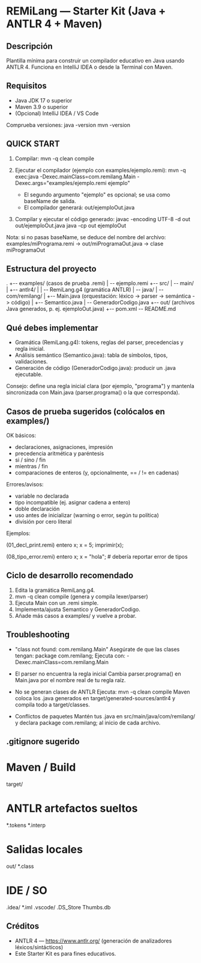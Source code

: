 REMiLang — Starter Kit (Java + ANTLR 4 + Maven)
===============================================

Descripción
-----------
Plantilla mínima para construir un compilador educativo en Java usando ANTLR 4.
Funciona en IntelliJ IDEA o desde la Terminal con Maven.

Requisitos
----------
- Java JDK 17 o superior
- Maven 3.9 o superior
- (Opcional) IntelliJ IDEA / VS Code

Comprueba versiones:
  java -version
  mvn -version


QUICK START
-----------
1) Compilar:
  mvn -q clean compile

2) Ejecutar el compilador (ejemplo con examples/ejemplo.remi):
  mvn -q exec:java -Dexec.mainClass=com.remilang.Main -Dexec.args="examples/ejemplo.remi ejemplo"
   - El segundo argumento "ejemplo" es opcional; se usa como baseName de salida.
   - El compilador generará: out/ejemploOut.java

3) Compilar y ejecutar el código generado:
  javac -encoding UTF-8 -d out out/ejemploOut.java
  java -cp out ejemploOut

Nota: si no pasas baseName, se deduce del nombre del archivo:
  examples/miPrograma.remi  →  out/miProgramaOut.java  →  clase miProgramaOut


Estructura del proyecto
-----------------------
.
+-- examples/                     (casos de prueba .remi)
|   \-- ejemplo.remi
+-- src/
|   \-- main/
|       +-- antlr4/
|       |   \-- RemiLang.g4      (gramática ANTLR)
|       \-- java/
|           \-- com/remilang/
|               +-- Main.java    (orquestación: léxico -> parser -> semántica -> código)
|               +-- Semantico.java
|               \-- GeneradorCodigo.java
+-- out/                          (archivos Java generados, p. ej. ejemploOut.java)
+-- pom.xml
\-- README.md


Qué debes implementar
---------------------
- Gramática (RemiLang.g4): tokens, reglas del parser, precedencias y regla inicial.
- Análisis semántico (Semantico.java): tabla de símbolos, tipos, validaciones.
- Generación de código (GeneradorCodigo.java): producir un .java ejecutable.

Consejo: define una regla inicial clara (por ejemplo, "programa") y mantenla sincronizada con Main.java (parser.programa() o la que corresponda).


Casos de prueba sugeridos (colócalos en examples/)
--------------------------------------------------
OK básicos:
  - declaraciones, asignaciones, impresión
  - precedencia aritmética y paréntesis
  - si / sino / fin
  - mientras / fin
  - comparaciones de enteros (y, opcionalmente, == / != en cadenas)

Errores/avisos:
  - variable no declarada
  - tipo incompatible (ej. asignar cadena a entero)
  - doble declaración
  - uso antes de inicializar (warning o error, según tu política)
  - división por cero literal

Ejemplos:

(01_decl_print.remi)
  entero x;
  x = 5;
  imprimir(x);

(08_tipo_error.remi)
  entero x;
  x = "hola";   # debería reportar error de tipos


Ciclo de desarrollo recomendado
-------------------------------
1. Edita la gramática RemiLang.g4.
2. mvn -q clean compile   (genera y compila lexer/parser)
3. Ejecuta Main con un .remi simple.
4. Implementa/ajusta Semantico y GeneradorCodigo.
5. Añade más casos a examples/ y vuelve a probar.


Troubleshooting
---------------
- "class not found: com.remilang.Main"
  Asegúrate de que las clases tengan:  package com.remilang;
  Ejecuta con: -Dexec.mainClass=com.remilang.Main

- El parser no encuentra la regla inicial
  Cambia parser.programa() en Main.java por el nombre real de tu regla raíz.

- No se generan clases de ANTLR
  Ejecuta: mvn -q clean compile
  Maven coloca los .java generados en target/generated-sources/antlr4
  y compila todo a target/classes.

- Conflictos de paquetes
  Mantén tus .java en src/main/java/com/remilang/ y declara
  package com.remilang; al inicio de cada archivo.


.gitignore sugerido
-------------------
# Maven / Build
target/

# ANTLR artefactos sueltos
*.tokens
*.interp

# Salidas locales
out/
*.class

# IDE / SO
.idea/
*.iml
.vscode/
.DS_Store
Thumbs.db


Créditos
--------
- ANTLR 4 — https://www.antlr.org/ (generación de analizadores léxicos/sintácticos)
- Este Starter Kit es para fines educativos.
